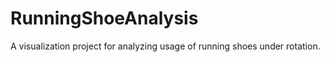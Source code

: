 RunningShoeAnalysis
===================

A visualization project for analyzing usage of running shoes under rotation.
